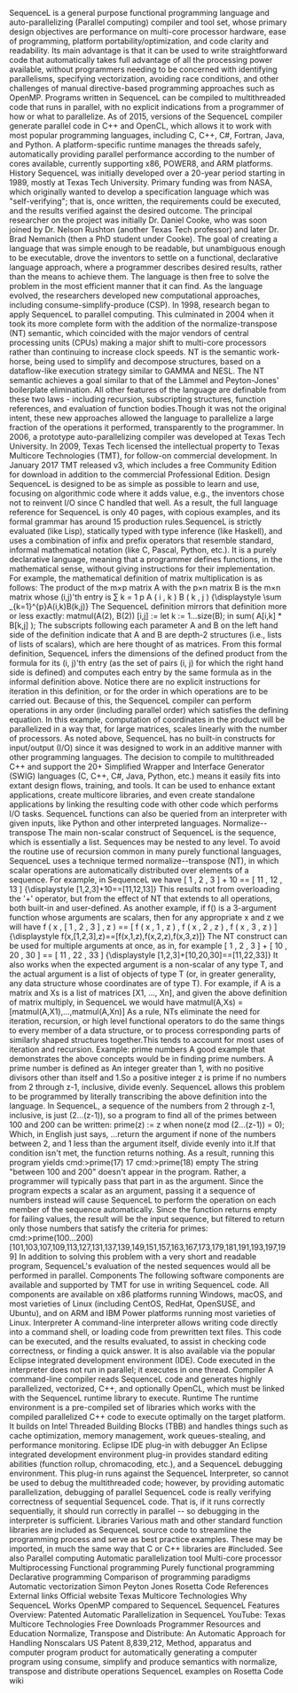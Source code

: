 SequenceL is a general purpose functional programming language and
auto-parallelizing (Parallel computing) compiler and tool set, whose
primary design objectives are performance on multi-core processor
hardware, ease of programming, platform portability/optimization, and
code clarity and readability. Its main advantage is that it can be used
to write straightforward code that automatically takes full advantage of
all the processing power available, without programmers needing to be
concerned with identifying parallelisms, specifying vectorization,
avoiding race conditions, and other challenges of manual directive-based
programming approaches such as OpenMP. Programs written in SequenceL can
be compiled to multithreaded code that runs in parallel, with no
explicit indications from a programmer of how or what to parallelize. As
of 2015, versions of the SequenceL compiler generate parallel code in
C++ and OpenCL, which allows it to work with most popular programming
languages, including C, C++, C#, Fortran, Java, and Python. A
platform-specific runtime manages the threads safely, automatically
providing parallel performance according to the number of cores
available, currently supporting x86, POWER8, and ARM platforms. History
SequenceL was initially developed over a 20-year period starting in
1989, mostly at Texas Tech University. Primary funding was from NASA,
which originally wanted to develop a specification language which was
\"self-verifying\"; that is, once written, the requirements could be
executed, and the results verified against the desired outcome. The
principal researcher on the project was initially Dr. Daniel Cooke, who
was soon joined by Dr. Nelson Rushton (another Texas Tech professor) and
later Dr. Brad Nemanich (then a PhD student under Cooke). The goal of
creating a language that was simple enough to be readable, but
unambiguous enough to be executable, drove the inventors to settle on a
functional, declarative language approach, where a programmer describes
desired results, rather than the means to achieve them. The language is
then free to solve the problem in the most efficient manner that it can
find. As the language evolved, the researchers developed new
computational approaches, including consume-simplify-produce (CSP). In
1998, research began to apply SequenceL to parallel computing. This
culminated in 2004 when it took its more complete form with the addition
of the normalize-transpose (NT) semantic, which coincided with the major
vendors of central processing units (CPUs) making a major shift to
multi-core processors rather than continuing to increase clock speeds.
NT is the semantic work-horse, being used to simplify and decompose
structures, based on a dataflow-like execution strategy similar to GAMMA
and NESL. The NT semantic achieves a goal similar to that of the Lämmel
and Peyton-Jones' boilerplate elimination. All other features of the
language are definable from these two laws - including recursion,
subscripting structures, function references, and evaluation of function
bodies.Though it was not the original intent, these new approaches
allowed the language to parallelize a large fraction of the operations
it performed, transparently to the programmer. In 2006, a prototype
auto-parallelizing compiler was developed at Texas Tech University. In
2009, Texas Tech licensed the intellectual property to Texas Multicore
Technologies (TMT), for follow-on commercial development. In January
2017 TMT released v3, which includes a free Community Edition for
download in addition to the commercial Professional Edition. Design
SequenceL is designed to be as simple as possible to learn and use,
focusing on algorithmic code where it adds value, e.g., the inventors
chose not to reinvent I/O since C handled that well. As a result, the
full language reference for SequenceL is only 40 pages, with copious
examples, and its formal grammar has around 15 production
rules.SequenceL is strictly evaluated (like Lisp), statically typed with
type inference (like Haskell), and uses a combination of infix and
prefix operators that resemble standard, informal mathematical notation
(like C, Pascal, Python, etc.). It is a purely declarative language,
meaning that a programmer defines functions, in the mathematical sense,
without giving instructions for their implementation. For example, the
mathematical definition of matrix multiplication is as follows: The
product of the m×p matrix A with the p×n matrix B is the m×n matrix
whose (i,j)\'th entry is ∑ k = 1 p A ( i , k ) B ( k , j )
{\\displaystyle \\sum \_{k=1}\^{p}A(i,k)B(k,j)} The SequenceL definition
mirrors that definition more or less exactly: matmul(A(2), B(2)) \[i,j\]
:= let k := 1\...size(B); in sum( A\[i,k\] \* B\[k,j\] ); The subscripts
following each parameter A and B on the left hand side of the definition
indicate that A and B are depth-2 structures (i.e., lists of lists of
scalars), which are here thought of as matrices. From this formal
definition, SequenceL infers the dimensions of the defined product from
the formula for its (i, j)\'th entry (as the set of pairs (i, j) for
which the right hand side is defined) and computes each entry by the
same formula as in the informal definition above. Notice there are no
explicit instructions for iteration in this definition, or for the order
in which operations are to be carried out. Because of this, the
SequenceL compiler can perform operations in any order (including
parallel order) which satisfies the defining equation. In this example,
computation of coordinates in the product will be parallelized in a way
that, for large matrices, scales linearly with the number of processors.
As noted above, SequenceL has no built-in constructs for input/output
(I/O) since it was designed to work in an additive manner with other
programming languages. The decision to compile to multithreaded C++ and
support the 20+ Simplified Wrapper and Interface Generator (SWIG)
languages (C, C++, C#, Java, Python, etc.) means it easily fits into
extant design flows, training, and tools. It can be used to enhance
extant applications, create multicore libraries, and even create
standalone applications by linking the resulting code with other code
which performs I/O tasks. SequenceL functions can also be queried from
an interpreter with given inputs, like Python and other interpreted
languages. Normalize--transpose The main non-scalar construct of
SequenceL is the sequence, which is essentially a list. Sequences may be
nested to any level. To avoid the routine use of recursion common in
many purely functional languages, SequenceL uses a technique termed
normalize--transpose (NT), in which scalar operations are automatically
distributed over elements of a sequence. For example, in SequenceL we
have \[ 1 , 2 , 3 \] + 10 == \[ 11 , 12 , 13 \] {\\displaystyle
\[1,2,3\]+10==\[11,12,13\]} This results not from overloading the \'+\'
operator, but from the effect of NT that extends to all operations, both
built-in and user-defined. As another example, if f() is a 3-argument
function whose arguments are scalars, then for any appropriate x and z
we will have f ( x , \[ 1 , 2 , 3 \] , z ) == \[ f ( x , 1 , z ) , f ( x
, 2 , z ) , f ( x , 3 , z ) \] {\\displaystyle
f(x,\[1,2,3\],z)==\[f(x,1,z),f(x,2,z),f(x,3,z)\]} The NT construct can
be used for multiple arguments at once, as in, for example \[ 1 , 2 , 3
\] + \[ 10 , 20 , 30 \] == \[ 11 , 22 , 33 \] {\\displaystyle
\[1,2,3\]+\[10,20,30\]==\[11,22,33\]} It also works when the expected
argument is a non-scalar of any type T, and the actual argument is a
list of objects of type T (or, in greater generality, any data structure
whose coordinates are of type T). For example, if A is a matrix and Xs
is a list of matrices \[X1, \..., Xn\], and given the above definition
of matrix multiply, in SequenceL we would have matmul(A,Xs) =
\[matmul(A,X1),\...,matmul(A,Xn)\] As a rule, NTs eliminate the need for
iteration, recursion, or high level functional operators to do the same
things to every member of a data structure, or to process corresponding
parts of similarly shaped structures together.This tends to account for
most uses of iteration and recursion. Example: prime numbers A good
example that demonstrates the above concepts would be in finding prime
numbers. A prime number is defined as An integer greater than 1, with no
positive divisors other than itself and 1.So a positive integer z is
prime if no numbers from 2 through z-1, inclusive, divide evenly.
SequenceL allows this problem to be programmed by literally transcribing
the above definition into the language. In SequenceL, a sequence of the
numbers from 2 through z-1, inclusive, is just (2\...(z-1)), so a
program to find all of the primes between 100 and 200 can be written:
prime(z) := z when none(z mod (2\...(z-1)) = 0); Which, in English just
says, \...return the argument if none of the numbers between 2, and 1
less than the argument itself, divide evenly into it.If that condition
isn't met, the function returns nothing. As a result, running this
program yields cmd:\>prime(17) 17 cmd:\>prime(18) empty The string
\"between 100 and 200\" doesn't appear in the program. Rather, a
programmer will typically pass that part in as the argument. Since the
program expects a scalar as an argument, passing it a sequence of
numbers instead will cause SequenceL to perform the operation on each
member of the sequence automatically. Since the function returns empty
for failing values, the result will be the input sequence, but filtered
to return only those numbers that satisfy the criteria for primes:
cmd:\>prime(100\...200)
\[101,103,107,109,113,127,131,137,139,149,151,157,163,167,173,179,181,191,193,197,199\]
In addition to solving this problem with a very short and readable
program, SequenceL's evaluation of the nested sequences would all be
performed in parallel. Components The following software components are
available and supported by TMT for use in writing SequenceL code. All
components are available on x86 platforms running Windows, macOS, and
most varieties of Linux (including CentOS, RedHat, OpenSUSE, and
Ubuntu), and on ARM and IBM Power platforms running most varieties of
Linux. Interpreter A command-line interpreter allows writing code
directly into a command shell, or loading code from prewritten text
files. This code can be executed, and the results evaluated, to assist
in checking code correctness, or finding a quick answer. It is also
available via the popular Eclipse integrated development environment
(IDE). Code executed in the interpreter does not run in parallel; it
executes in one thread. Compiler A command-line compiler reads SequenceL
code and generates highly parallelized, vectorized, C++, and optionally
OpenCL, which must be linked with the SequenceL runtime library to
execute. Runtime The runtime environment is a pre-compiled set of
libraries which works with the compiled parallelized C++ code to execute
optimally on the target platform. It builds on Intel Threaded Building
Blocks (TBB) and handles things such as cache optimization, memory
management, work queues-stealing, and performance monitoring. Eclipse
IDE plug-in with debugger An Eclipse integrated development environment
plug-in provides standard editing abilities (function rollup,
chromacoding, etc.), and a SequenceL debugging environment. This plug-in
runs against the SequenceL Interpreter, so cannot be used to debug the
multithreaded code; however, by providing automatic parallelization,
debugging of parallel SequenceL code is really verifying correctness of
sequential SequenceL code. That is, if it runs correctly sequentially,
it should run correctly in parallel -- so debugging in the interpreter
is sufficient. Libraries Various math and other standard function
libraries are included as SequenceL source code to streamline the
programming process and serve as best practice examples. These may be
imported, in much the same way that C or C++ libraries are #included.
See also Parallel computing Automatic parallelization tool Multi-core
processor Multiprocessing Functional programming Purely functional
programming Declarative programming Comparison of programming paradigms
Automatic vectorization Simon Peyton Jones Rosetta Code References
External links Official website Texas Multicore Technologies Why
SequenceL Works OpenMP compared to SequenceL SequenceL Features
Overview: Patented Automatic Parallelization in SequenceL YouTube: Texas
Multicore Technologies Free Downloads Programmer Resources and Education
Normalize, Transpose and Distribute: An Automatic Approach for Handling
Nonscalars US Patent 8,839,212, Method, apparatus and computer program
product for automatically generating a computer program using consume,
simplify and produce semantics with normalize, transpose and distribute
operations SequenceL examples on Rosetta Code wiki
